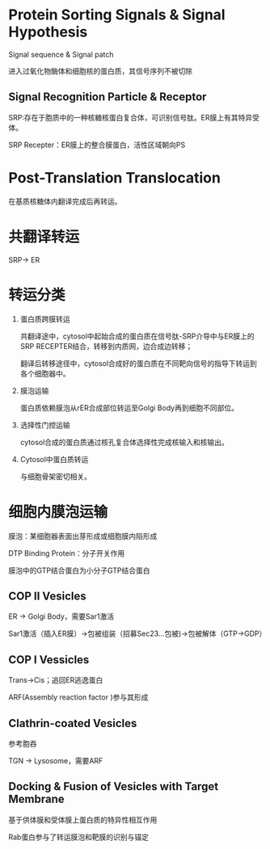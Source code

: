 # Protein Sorting Signals & Signal Hypothesis

Signal sequence & Signal patch

进入过氧化物酶体和细胞核的蛋白质，其信号序列不被切除

## Signal Recognition Particle & Receptor

SRP:存在于胞质中的一种核糖核蛋白复合体，可识别信号肽。ER膜上有其特异受体。

SRP Recepter：ER膜上的整合膜蛋白，活性区域朝向PS

# Post-Translation Translocation

在基质核糖体内翻译完成后再转运。

# 共翻译转运

SRP→ ER

# 转运分类

1. 蛋白质跨膜转运

    共翻译途中，cytosol中起始合成的蛋白质在信号肽-SRP介导中与ER膜上的SRP RECEPTER结合，转移到内质网，边合成边转移；

    翻译后转移途径中，cytosol合成好的蛋白质在不同靶向信号的指导下转运到各个细胞器中。

1. 膜泡运输

    蛋白质依赖膜泡从rER合成部位转运至Golgi Body再到细胞不同部位。

1. 选择性门控运输

    cytosol合成的蛋白质通过核孔复合体选择性完成核输入和核输出。

1. Cytosol中蛋白质转运

    与细胞骨架密切相关。

# 细胞内膜泡运输

膜泡：某细胞器表面出芽形成或细胞膜内陷形成

DTP Binding Protein：分子开关作用

膜泡中的GTP结合蛋白为小分子GTP结合蛋白

## COP II Vesicles

ER → Golgi Body，需要Sar1激活

Sar1激活（插入ER膜）→包被组装（招募Sec23...包被)→包被解体（GTP→GDP）

## COP I Vessicles

Trans→Cis；追回ER逃逸蛋白

ARF(Assembly reaction factor )参与其形成

## Clathrin-coated Vesicles

参考胞吞



TGN → Lysosome，需要ARF

## Docking & Fusion of Vesicles with Target Membrane

基于供体膜和受体膜上蛋白质的特异性相互作用

Rab蛋白参与了转运膜泡和靶膜的识别与锚定



